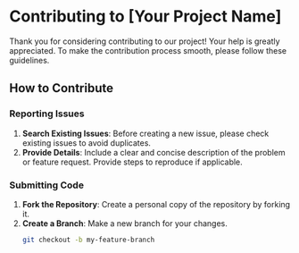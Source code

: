 # Contributing to [Your Project Name]

Thank you for considering contributing to our project! Your help is greatly appreciated. To make the contribution process smooth, please follow these guidelines.

## How to Contribute

### Reporting Issues

1. **Search Existing Issues**: Before creating a new issue, please check existing issues to avoid duplicates.
2. **Provide Details**: Include a clear and concise description of the problem or feature request. Provide steps to reproduce if applicable.

### Submitting Code

1. **Fork the Repository**: Create a personal copy of the repository by forking it.
2. **Create a Branch**: Make a new branch for your changes.
   ```bash
   git checkout -b my-feature-branch
